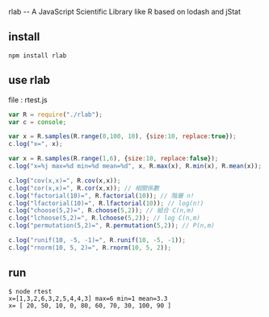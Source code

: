 rlab -- A JavaScript Scientific Library like R based on lodash and jStat


## install

```
npm install rlab
```

## use rlab

file : rtest.js

```javascript
var R = require("./rlab");
var c = console;

var x = R.samples(R.range(0,100, 10), {size:10, replace:true});
c.log("x=", x);

var x = R.samples(R.range(1,6), {size:10, replace:false});
c.log("x=%j max=%d min=%d mean=%d", x, R.max(x), R.min(x), R.mean(x));

c.log("cov(x,x)=", R.cov(x,x));
c.log("cor(x,x)=", R.cor(x,x)); // 相關係數
c.log("factorial(10)=", R.factorial(10)); // 階層 n!
c.log("lfactorial(10)=", R.lfactorial(10)); // log(n!)
c.log("choose(5,2)=", R.choose(5,2)); // 組合 C(n,m)
c.log("lchoose(5,2)=", R.lchoose(5,2)); // log C(n,m)
c.log("permutation(5,2)=", R.permutation(5,2)); // P(n,m)

c.log("runif(10, -5, -1)=", R.runif(10, -5, -1)); 
c.log("rnorm(10, 5, 2)=", R.rnorm(10, 5, 2)); 
```

## run

```
$ node rtest
x=[1,3,2,6,3,2,5,4,4,3] max=6 min=1 mean=3.3
x= [ 20, 50, 10, 0, 80, 60, 70, 30, 100, 90 ]
```



